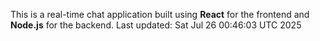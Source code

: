 This is a real-time chat application built using **React** for the frontend and **Node.js** for the backend.
Last updated: Sat Jul 26 00:46:03 UTC 2025
